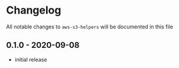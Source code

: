 # Changelog

All notable changes to `aws-s3-helpers` will be documented in this file

## 0.1.0 - 2020-09-08
- initial release
